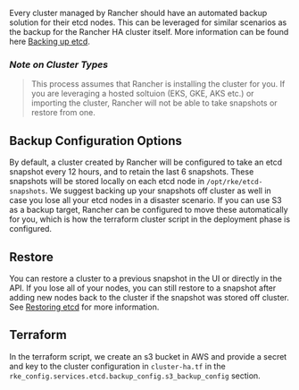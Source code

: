 Every cluster managed by Rancher should have an automated backup solution for their etcd nodes.  This can be leveraged for similar scenarios as the backup for the Rancher HA cluster itself. More information can be found here [Backing up etcd](https://rancher.com/docs/rancher/v2.x/en/cluster-admin/backing-up-etcd/).

### _Note on Cluster Types_

> This process assumes that Rancher is installing the cluster for you. If you are leveraging a hosted soltuion (EKS, GKE, AKS etc.) or importing the cluster, Rancher will not be able to take snapshots or restore from one.

## Backup Configuration Options

By default, a cluster created by Rancher will be configured to take an etcd snapshot every 12 hours, and to retain the last 6 snapshots. These snapshots will be stored locally on each etcd node in `/opt/rke/etcd-snapshots`. We suggest backing up your snapshots off cluster as well in case you lose all your etcd nodes in a disaster scenario. If you can use S3 as a backup target, Rancher can be configured to move these automatically for you, which is how the terraform cluster script in the deployment phase is configured.

## Restore

You can restore a cluster to a previous snapshot in the UI or directly in the API.  If you lose all of your nodes, you can still restore to a snapshot after adding new nodes back to the cluster if the snapshot was stored off cluster. See [Restoring etcd](https://rancher.com/docs/rancher/v2.x/en/cluster-admin/restoring-etcd/) for more information.

## Terraform

In the terraform script, we create an s3 bucket in AWS and provide a secret and key to the cluster configuration in `cluster-ha.tf` in the `rke_config.services.etcd.backup_config.s3_backup_config` section.
